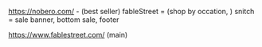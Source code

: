 https://nobero.com/   - (best seller)
fableStreet  = (shop by occation, )
snitch = sale banner, bottom sale, footer 

https://www.fablestreet.com/  (main)